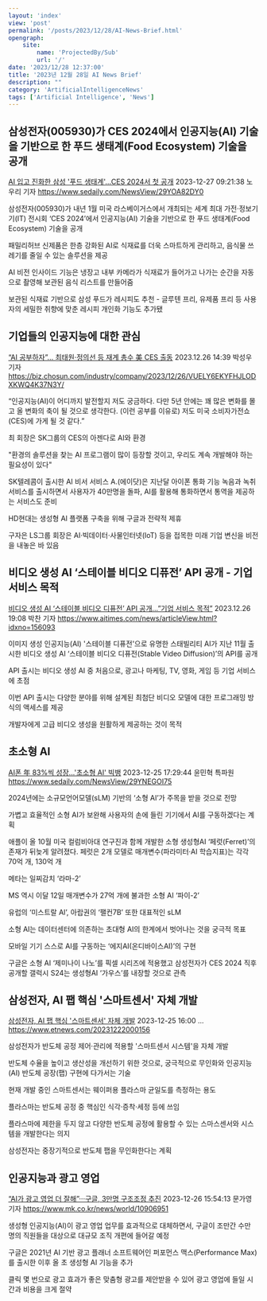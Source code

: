 ```yaml
---
layout: 'index'
view: 'post'
permalink: '/posts/2023/12/28/AI-News-Brief.html'
opengraph:
    site:
        name: 'ProjectedBy/Sub'
        url: '/'
date: '2023/12/28 12:37:00'
title: '2023년 12월 28일 AI News Brief'
description: ""
category: 'ArtificialIntelligenceNews'
tags: ['Artificial Intelligence', 'News']
---
```


## 삼성전자(005930)가 CES 2024에서 인공지능(AI) 기술을 기반으로 한 푸드 생태계(Food Ecosystem) 기술을 공개

[AI 입고 진화한 삼성 '푸드 생태계'…CES 2024서 첫 공개](https://www.sedaily.com/NewsView/29YOA82DY0)
<date>2023-12-27 09:21:38</date>
<author>노우리 기자</author>
<url>https://www.sedaily.com/NewsView/29YOA82DY0</url>

삼성전자(005930)가 내년 1월 미국 라스베이거스에서 개최되는 세계 최대 가전·정보기기(IT) 전시회 ‘CES 2024’에서 인공지능(AI) 기술을 기반으로 한 푸드 생태계(Food Ecosystem) 기술을 공개

패밀리허브 신제품은 한층 강화된 AI로 식재료를 더욱 스마트하게 관리하고, 음식물 쓰레기를 줄일 수 있는 솔루션을 제공

AI 비전 인사이드 기능은 냉장고 내부 카메라가 식재료가 들어가고 나가는 순간을 자동으로 촬영해 보관된 음식 리스트를 만들어줌

보관된 식재료 기반으로 삼성 푸드가 레시피도 추천 - 글루텐 프리, 유제품 프리 등 사용자의 세밀한 취향에 맞춘 레시피 개인화 기능도 추가됐

## 기업들의 인공지능에 대한 관심

[“AI 공부하자”… 최태원·정의선 등 재계 총수 美 CES 출동](https://biz.chosun.com/industry/company/2023/12/26/VUELY6EKYFHJLODXKWQ4K37N3Y/)
<date>2023.12.26 14:39</date>
<author>박성우 기자</author>
<url>https://biz.chosun.com/industry/company/2023/12/26/VUELY6EKYFHJLODXKWQ4K37N3Y/</url>

“인공지능(AI)이 어디까지 발전할지 저도 궁금하다. 다만 5년 안에는 꽤 많은 변화를 몰고 올 변화의 축이 될 것으로 생각한다. (이런 공부를 이유로) 저도 미국 소비자가전쇼(CES)에 가게 될 것 같다.”

최 회장은 SK그룹의 CES의 아젠다로 AI와 환경

"환경의 솔루션을 찾는 AI 프로그램이 많이 등장할 것이고, 우리도 계속 개발해야 하는 필요성이 있다"

SK텔레콤이 출시한 AI 비서 서비스 A.(에이닷)은 지난달 아이폰 통화 기능 녹음과 녹취 서비스를 출시하면서 사용자가 40만명을 돌파, AI를 활용해 통화하면서 통역을 제공하는 서비스도 준비

HD현대는 생성형 AI 플랫폼 구축을 위해 구글과 전략적 제휴

구자은 LS그룹 회장은 AI·빅데이터·사물인터넷(IoT) 등을 접목한 미래 기업 변신을 비전을 내놓은 바 있음

## 비디오 생성 AI ‘스테이블 비디오 디퓨전’ API 공개 - 기업 서비스 목적

[비디오 생성 AI ‘스테이블 비디오 디퓨전’ API 공개…”기업 서비스 목적”](https://www.aitimes.com/news/articleView.html?idxno=156093)
<date>2023.12.26 19:08</date>
<author>박찬 기자</author>
<url>https://www.aitimes.com/news/articleView.html?idxno=156093</url>

이미지 생성 인공지능(AI) '스테이블 디퓨전'으로 유명한 스태빌리티 AI가 지난 11월 출시한 비디오 생성 AI ‘스테이블 비디오 디퓨전(Stable Video Diffusion)’의 API를 공개

API 출시는 비디오 생성 AI 중 처음으로, 광고나 마케팅, TV, 영화, 게임 등 기업 서비스에 초점

이번 API 출시는 다양한 분야를 위해 설계된 최첨단 비디오 모델에 대한 프로그래밍 방식의 액세스를 제공

개발자에게 고급 비디오 생성을 원활하게 제공하는 것이 목적

## 초소형 AI

[AI폰 年 83%씩 성장…'초소형 AI' 빅뱅](https://www.sedaily.com/NewsView/29YNEGOI75)
<date>2023-12-25 17:29:44</date>
<author>윤민혁 특파원</author>
<url>https://www.sedaily.com/NewsView/29YNEGOI75</url>

2024년에는 소규모언어모델(sLM) 기반의 ‘소형 AI’가 주목을 받을 것으로 전망

가볍고 효율적인 소형 AI가 보완해 사용자의 손에 들린 기기에서 AI를 구동하겠다는 계획

애플이 올 10월 미국 컬럼비아대 연구진과 함께 개발한 소형 생성형AI ‘페럿(Ferret)’의 존재가 뒤늦게 알려졌다. 페럿은 2개 모델로 매개변수(파라미터·AI 학습지표)는 각각 70억 개, 130억 개

메타는 일찌감치 ‘라마-2’

MS 역시 이달 12일 매개변수가 27억 개에 불과한 소형 AI ‘파이-2’

유럽의 ‘미스트랄 AI’, 아랍권의 ‘팰컨7B’ 또한 대표적인 sLM

소형 AI는 데이터센터에 의존하는 초대형 AI의 한계에서 벗어나는 것을 궁극적 목표

모바일 기기 스스로 AI를 구동하는 ‘에지AI(온디바이스AI)’의 구현

구글은 소형 AI ‘제미나이 나노’를 픽셀 시리즈에 적용했고 삼성전자가 CES 2024 직후 공개할 갤럭시 S24는 생성형AI ‘가우스’를 내장할 것으로 관측

## 삼성전자, AI 팹 핵심 '스마트센서' 자체 개발

[삼성전자, AI 팹 핵심 '스마트센서' 자체 개발](https://www.etnews.com/20231222000156)
<date>2023-12-25 16:00</date>
<author>...</author>
<url>https://www.etnews.com/20231222000156</url>

삼성전자가 반도체 공정 제어·관리에 적용할 '스마트센서 시스템'을 자체 개발

반도체 수율을 높이고 생산성을 개선하기 위한 것으로, 궁극적으로 무인화와 인공지능(AI) 반도체 공장(팹) 구현에 다가서는 기술

현재 개발 중인 스마트센서는 웨이퍼용 플라스마 균일도를 측정하는 용도

플라스마는 반도체 공정 중 핵심인 식각·증착·세정 등에 쓰임

플라스마에 제한을 두지 않고 다양한 반도체 공정에 활용할 수 있는 스마스센서와 시스템을 개발한다는 의지

삼성전자는 중장기적으로 반도체 팹을 무인화한다는 계획

## 인공지능과 광고 영업

[“AI가 광고 영업 더 잘해”···구글, 3만명 구조조정 추진](https://www.mk.co.kr/news/world/10906951)
<date>2023-12-26 15:54:13</date>
<author>문가영 기자</author>
<url>https://www.mk.co.kr/news/world/10906951</url>

생성형 인공지능(AI)이 광고 영업 업무를 효과적으로 대체하면서, 구글이 조만간 수만 명의 직원들을 대상으로 대규모 조직 개편에 들어갈 예정

구글은 2021년 AI 기반 광고 플래너 소프트웨어인 퍼포먼스 맥스(Performance Max)를 출시한 이후 올 초 생성형 AI 기능을 추가

클릭 몇 번으로 광고 효과가 좋은 맞춤형 광고를 제안받을 수 있어 광고 영업에 들일 시간과 비용을 크게 절약
